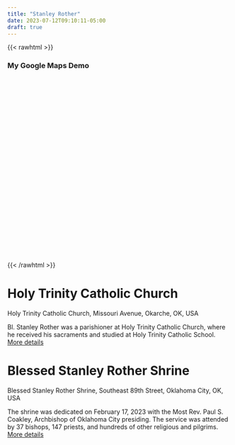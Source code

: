 ```yaml
---
title: "Stanley Rother"
date: 2023-07-12T09:10:11-05:00
draft: true
---
```


{{< rawhtml >}}

<!-- <script src="https://polyfill.io/v3/polyfill.min.js?features=default"></script> -->
<style>
    /* 
 * Always set the map height explicitly to define the size of the div element
 * that contains the map. 
 */
#map {
  height: 400px;
}
</style>

<h3>My Google Maps Demo</h3>
<!--The div element for the map -->
<div id="map"></div>

<!-- prettier-ignore -->
<script>(g=>{var h,a,k,p="The Google Maps JavaScript API",c="google",l="importLibrary",q="__ib__",m=document,b=window;b=b[c]||(b[c]={});var d=b.maps||(b.maps={}),r=new Set,e=new URLSearchParams,u=()=>h||(h=new Promise(async(f,n)=>{await (a=m.createElement("script"));e.set("libraries",[...r]+"");for(k in g)e.set(k.replace(/[A-Z]/g,t=>"_"+t[0].toLowerCase()),g[k]);e.set("callback",c+".maps."+q);a.src=`https://maps.${c}apis.com/maps/api/js?`+e;d[q]=f;a.onerror=()=>h=n(Error(p+" could not load."));a.nonce=m.querySelector("script[nonce]")?.nonce||"";m.head.append(a)}));d[l]?console.warn(p+" only loads once. Ignoring:",g):d[l]=(f,...n)=>r.add(f)&&u().then(()=>d[l](f,...n))})
    ({key: window.GOOGLE_API_KEY, v: "beta"});</script>

<script>
    // Initialize and add the map
let map;
let geocoder;

async function initMap() {
  // The location of Uluru
  const position = { lat: -25.344, lng: 131.031 };
  // Request needed libraries.
  //@ts-ignore
  const { Map } = await google.maps.importLibrary("maps");
  const { AdvancedMarkerElement } = await google.maps.importLibrary("marker");
  const {Geocoder} = await google.maps.importLibrary("geocoding");



  let geocoder = new Geocoder();

  geocoder.geocode(
      {"address": "700+Southeast+89th+Street,+Oklahoma+City,+OK"},
      function(results, status) {
          console.log(results); console.log(status);
            // The map, centered at Uluru
  map = new Map(document.getElementById("map"), {
    zoom: 4,
    center: results[0].geometry.location,
    mapId: "DEMO_MAP_ID",
  });
//     // The marker, positioned at Uluru
//   const marker = new AdvancedMarkerElement({
//     map: map,
//     position: results[0].geometry.location,
//     title: "Uluru",
//   });
    // The marker, positioned at Uluru
  const marker2 = new AdvancedMarkerElement({
    map: map,
    position: {lat: 35.376906, lng: -97.502884},
    title: "Uluru",
  });
    })


}

initMap();
</script>

{{< /rawhtml >}}



# Holy Trinity Catholic Church

Holy Trinity Catholic Church, Missouri Avenue, Okarche, OK, USA

Bl. Stanley Rother was a parishioner at Holy Trinity Catholic Church, where he received his sacraments and studied at Holy Trinity Catholic School.
[More details](https://www.holytrinityok.org/)


# Blessed Stanley Rother Shrine

Blessed Stanley Rother Shrine, Southeast 89th Street, Oklahoma City, OK, USA

The shrine was dedicated on February 17, 2023 with the Most Rev. Paul S. Coakley, Archbishop of Oklahoma City presiding.  The service was attended by 37 bishops, 147 priests, and hundreds of other religious and pilgrims.
[More details](https://www.rothershrine.org/)

